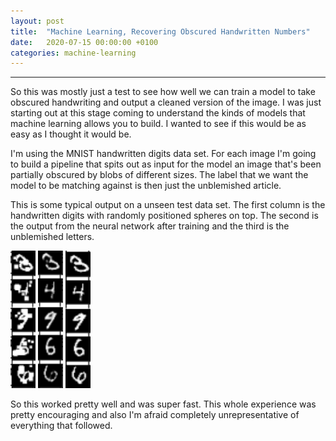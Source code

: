 ```yaml
---
layout: post
title:  "Machine Learning, Recovering Obscured Handwritten Numbers"
date:   2020-07-15 00:00:00 +0100
categories: machine-learning
---
```


___

So this was mostly just a test to see how well we can train a model to take obscured handwriting and output a cleaned version of the image. I was just starting out at this stage coming to understand the kinds of models that machine learning allows you to build. I wanted to see if this would be as easy as I thought it would be.  

I'm using the MNIST handwritten digits data set. For each image I'm going to build a pipeline that spits out as input for the model an image that's been partially obscured by blobs of different sizes. The label that we want the model to be matching against is then just the unblemished article.  

This is some typical output on a unseen test data set. The first column is the handwritten digits with randomly positioned spheres on top. The second is the output from the neural network after training and the third is the unblemished letters.

<img src="/assets/unobscuring-handwritten-letters/blobbed-numbers.png" alt="demon" height="220" width="40"/>
<img src="/assets/unobscuring-handwritten-letters/unblobbed-numbers.png" alt="demon" height="220" width="40"/>
<img src="/assets/unobscuring-handwritten-letters/clean-numbers.png" alt="demon" height="220" width="40"/>

So this worked pretty well and was super fast. This whole experience was pretty encouraging and also I'm afraid completely unrepresentative of everything that followed.
